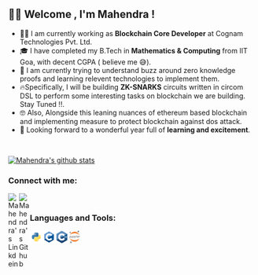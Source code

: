 ## :pray::pray: Welcome , I'm  Mahendra !

- 👨‍💻 I am currently working as **Blockchain Core Developer** at Cognam Technologies Pvt. Ltd. </br>
- 🎓 I have completed my B.Tech in **Mathematics & Computing** from IIT Goa, with decent CGPA ( believe me 😅). </br>
- 🔎 I am currently trying to understand buzz around zero knowledge proofs and learning relevent technologies to implement them.</br>
- 🔥Specifically, I will be building **ZK-SNARKS** circuits written in circom DSL to perform some interesting tasks on blockchain we are building. Stay Tuned !!.
- 🤓 Also, Alongside this leaning nuances of ethereum based blockchain and implementing measure to protect blockchain against dos attack. 
- 👀 Looking forward to a wonderful year full of **learning and excitement**. </br>
<br/>


[![Mahendra's github stats](https://github-readme-stats.vercel.app/api?username=kumar-mahendra&show_icons=true&theme=radical)](https://github.com/kumar-mahendra)

### Connect with me:
 <a href="https://www.linkedin.com/in/kumar-mahendra/">
  <img align="left" alt="Mahendra's Linkdein" width="22px" src="https://cdn.jsdelivr.net/npm/simple-icons@v3/icons/linkedin.svg" />
</a>
 <a href="https://github.com/kumar-mahendra">
  <img align="left" alt="Mahendra's Github" width="22px" src="https://cdn.jsdelivr.net/npm/simple-icons@v3/icons/github.svg" />
</a>
<br/> 

### Languages and Tools:
<img align="left" alt="Python" width="26px" src="https://raw.githubusercontent.com/github/explore/80688e429a7d4ef2fca1e82350fe8e3517d3494d/topics/python/python.png" />
<img align="left" alt="C Language" width="26px" src="https://raw.githubusercontent.com/github/explore/80688e429a7d4ef2fca1e82350fe8e3517d3494d/topics/c/c.png" />
<img align="left" alt="C++" width="26px" src="https://raw.githubusercontent.com/github/explore/80688e429a7d4ef2fca1e82350fe8e3517d3494d/topics/cpp/cpp.png" />
<img align="left" alt="Jupyter Notebook" width="26px" src="https://raw.githubusercontent.com/github/explore/80688e429a7d4ef2fca1e82350fe8e3517d3494d/topics/jupyter-notebook/jupyter-notebook.png" />
